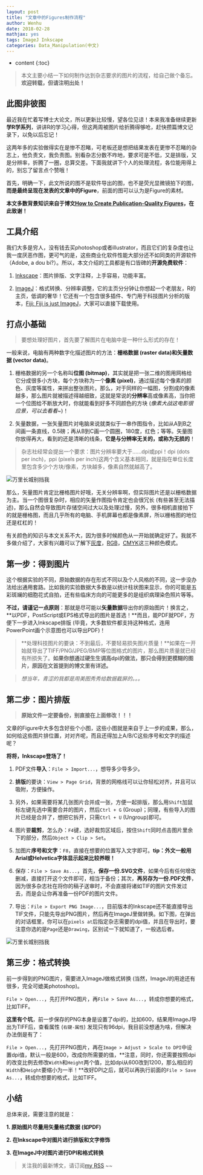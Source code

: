 ```yaml
---
layout: post
title: "文章中的Figures制作流程"
author: Wenhu
date: 2018-02-28
mathjax: yes
tags: ImageJ Inkscape
categories: Data_Manipulation(中文)
---
```


* content
{:toc}

> 本文主要小结一下如何制作达到杂志要求的图片的流程，给自己做个备忘。**欢迎转载，但请注明出处！**

## 此图非彼图

最近我在忙着写博士大论文，所以更新比较慢，望各位见谅！本来我准备继续更新**学R学系列**，讲讲R的学习心得，但这两周被图片给折腾得够呛，赶快攒篇博文记录下，以免以后忘记！

这两年多的实验做得实在是惨不忍睹，可老板还是想把结果发表在更惨不忍睹的杂志上，他负责文，我负责图。别看杂志分数不咋地，要求可是不低，又是排版，又是分辨率，折腾了一圈，总算交差。下面我就讲下个人的处理流程，各位能用得上的，别忘了留言点个赞哦！




首先，明确一下，此文所说的图不是软件导出的图，也不是荧光显微镜拍下的图，**而是最终呈现在发表的文章中的Figure**，前面的图可以认为是Figure的素材。

**本文多数背景知识来自于博文[How to Create Publication-Quality Figures](http://b.nanes.org/figures/index.html)，在此致谢！**

## 工具介绍

我们大多是穷人，没有钱去买photoshop或者illustrator，而且它们的复杂度也让我一度厌恶作图，更可气的是，这些商业化软件性能大部分还不如同类的开源软件（Adobe, a dou bi?）。所以，本文介绍的工具都是有口皆碑的**开源免费软件**：

1. [Inkscape](https://inkscape.org/en/)：图片排版、文字注释，上手容易，功能丰富。

2. [ImageJ](https://imagej.nih.gov/ij/)：格式转换、分辨率调整，它的主页分分钟让你想起一个老朋友，R的主页，低调的奢华！它还有一个包含很多插件、专门用于科技图片分析的版本，[Fiji: Fiji is just ImageJ](http://fiji.sc/)，大家可以直接下载使用。

## 打点小基础

> 要想处理好图片，首先要了解图片在电脑中是一种什么形式的存在！

一般来说，电脑有两种数字化描述图片的方法：**栅格数据 (raster data)**和**矢量数据 (vector data)**。

1. 栅格数据的另一个名称叫**位图 (bitmap)**，其实就是把一张二维的图用网格给它分成很多小方块，每个方块称为一个**像素 (pixel)**，通过描述每个像素的颜色、灰度等属性，来拼出整张图片。那么，对于同样的一幅图，分割成的像素越多，那么图片就被描述得越细致，这就是常说的**分辨率**高或像素高，当你把一个位图给不断放大时，你就能看到好多不同颜色的方块 (*像素大战这电影很应景，可以去看看~*)！

2. 矢量数据，一张矢量图片对电脑来说就类似于一串作图指令，比如从A到B之间画一条直线，0.5磅；再从B到C画一个圆圈，180度，红色；等等。矢量图你放得再大，看到的还是清晰的线条，**它是与分辨率无关的，或称为无损的**！

> 杂志社经常会提出一个要求：图片分辨率要大于……dpi或ppi！dpi (dots per inch)，ppi (pixels per inch)这两个含义基本相同，就是指在单位长度里包含多少个方块/像素，方块越多，像素自然就越高了。

<img src = "http://res.cloudinary.com/dgnsud9ue/image/upload/v1519833016/raster-and-vector.jpg" alt = "万里长城别挡我">

那么，矢量图片肯定比栅格图片好哦，无关分辨率啊，但实际图片还是以栅格数据为主。当一个图很复杂时，相应的矢量作图指令肯定也会很冗长 (有些甚至无法描述)，那么自然会导致图片存储空间过大以及处理过慢，另外，很多相机直接拍下的就是栅格图，而且几乎所有的电脑、手机屏幕也都是像素屏，所以栅格图的地位还是杠杠的！

有关颜色的知识与本文关系不大，因为很多时候颜色从一开始就确定好了。我就不多做介绍了，大家有兴趣可以了解下[灰度](https://en.wikipedia.org/wiki/Grayscale)，[RGB](https://en.wikipedia.org/wiki/RGB_color_model)，[CMYK](https://en.wikipedia.org/wiki/Subtractive_color)这三种颜色模式。

## 第一步：得到图片

这个根据实验的不同，原始数据的存在形式不同以及个人风格的不同，这一步没办法给出通用套路。比如我的实验数据大多数是以统计柱状图来显示，你的可能是五彩斑斓的细胞花式自拍，还有些临床方向的可能更多的是组织病理染色照片等等。

**不过，请谨记一点原则**：那就是尽可能以**矢量数据**导出你的原始图片！换言之，**以PDF，PostScript或EPS格式导出的图片是首选！**而且，能PDF就PDF，方便下一步进入Inkscape排版 (毕竟，大多数软件都支持这种格式，连用PowerPoint画个示意图也可以导出PDF)！

> **处理科技图片的要诀：不到最后，不要轻易损失图片质量！**如果在一开始就导出了TIFF/PNG/JPEG/BMP等位图格式的图片，那么图片质量就已经有所损失了。**如果你想通过硬生生调高dpi的做法，那只会得到更模糊的图片，原因在文首提到的博文里有详述。**

> _想当年，青涩的我都是用美图秀秀给数据截屏的。。。_

## 第二步：图片排版

> **原始文件一定要备份，别直接在上面修改！！！**

文章的Figure中大多包含好些个小图，这些小图就是来自于上一步的成果，那么，如何给这些图片排位置，对对齐呢，而且还得加上A/B/C这些序号和文字的描述呢？

**将将，Inkscape登场了！**

1. PDF文件**导入**：`File > Import...`，想导多少导多少。

2. **排版**的要诀：`View > Page Grid`，背景的网格线可以让你轻松对齐，并且可以吸附，方便操作。

3. 另外，如果需要将某几张图片合并成一张，方便一起排版，那么用`Shift`加鼠标左键先选中需要合并的图片，然后`Ctrl + G` (Group)；同理，有些导入的图片已经是合并了，想把它拆开，只需`Ctrl + U` (Ungroup)即可。

4. 图片要**裁剪**，怎么办：`F4`键，选好裁剪区域后，按住`Shift`同时点击图片里余下的部分，然后`Object > Clip > Set`。

5. 加图片**序号和文字**：`F8`，直接在想要的位置写入文字即可。**tip：外文一般用Arial或Helvetica字体显示起来比较养眼！**

6. 保存：`File > Save As...`，首先，**保存一份.SVG文件**，如果今后有任何增改删减，直接打开这个文件即可，相当于备份；其次，**再另存为一份.PDF文件**，因为很多杂志社在将你的稿子送审时，不会直接将诸如TIF的图片文件发过去，而是会让你再准备一份PDF的图片文件。

7. 导出：`File > Export PNG Image...`，目前版本的Inkscape还不能直接导出TIF文件，只能先导出PNG图片，然后再在ImageJ里做转换。如下图，在弹出的对话框里，你可以在`pixels at`后指定杂志需要的dpi值，并且在导出时，要注意你选的是`Page`还是`Drawing`，区别试一下就知道了，一般选后者。

<img src = "http://res.cloudinary.com/dgnsud9ue/image/upload/v1519833015/Inkscape-export.jpg" alt = "万里长城别挡我">

## 第三步：格式转换

前一步得到的PNG图片，需要进入ImageJ做格式转换 (当然，ImageJ的用途还有很多，完全可媲美photoshop)。

`File > Open...`，先打开PNG图片，再`File > Save As...`，转成你想要的格式，比如TIFF。

**这里有个坑**，前一步保存的PNG本身是设置了dpi的，比如600，结果用ImageJ导出为TIFF后，查看属性 (`右键-属性`) 发现只有96dpi，我目前没想通为啥，但解决办法倒是有了：

`File > Open...`，先打开PNG图片，再在`Image > Adjust > Scale to DPI`中设置dpi值，默认一般是600，改成你所需要的值，**注意，同时，你还需要按照dpi的改变比例去修改`Width`和`Height`两个值，比如dpi从600改到1200，那么相应的`Width`和`Height`要缩小为一半！**改好DPI之后，就可以再执行前面的`File > Save As...`，转成你想要的格式，比如TIFF。

## 小结

总体来说，需要注意的就是：

**1. 原始图片尽量用矢量格式数据 (如PDF)**

**2. 在Inkscape中对图片进行排版和文字修饰**

**3. 在ImageJ中对图片进行DPI和格式转换**


> 关注我的最新博文，请订阅[my RSS](http://bioinfostar.com/feed.xml) ~~
